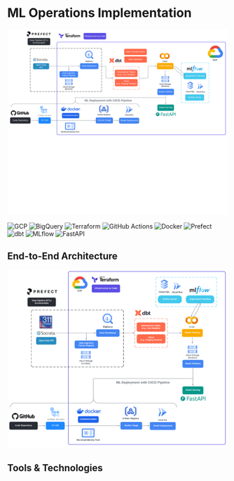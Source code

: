 # ML Operations Implementation

![Project Logo](assets/images/MLOps_v2.png)

![GCP](https://img.shields.io/badge/Google%20Cloud-%234285F4.svg?logo=googlecloud) ![BigQuery](https://img.shields.io/badge/BigQuery-%234285F4.svg?logo=googlecloud) ![Terraform](https://img.shields.io/badge/Terraform-%235835CC.svg?logo=terraform) ![GitHub Actions](https://img.shields.io/badge/GitHub%20Actions-%232671E5.svg?logo=githubactions) ![Docker](https://img.shields.io/badge/Docker-%230db7ed.svg?logo=docker) ![Prefect](https://img.shields.io/badge/Prefect-%233E4DD9.svg?logo=prefect) ![dbt](https://img.shields.io/badge/dbt-%23FF694B.svg?logo=dbt) ![MLflow](https://img.shields.io/badge/MLflow-%23007ACC.svg?logo=mlflow) ![FastAPI](https://img.shields.io/badge/FastAPI-%2300C7B7.svg?logo=fastapi)

## End-to-End Architecture

![Architecture](assets/images/mlops_architecture.png)

## Tools & Technologies
